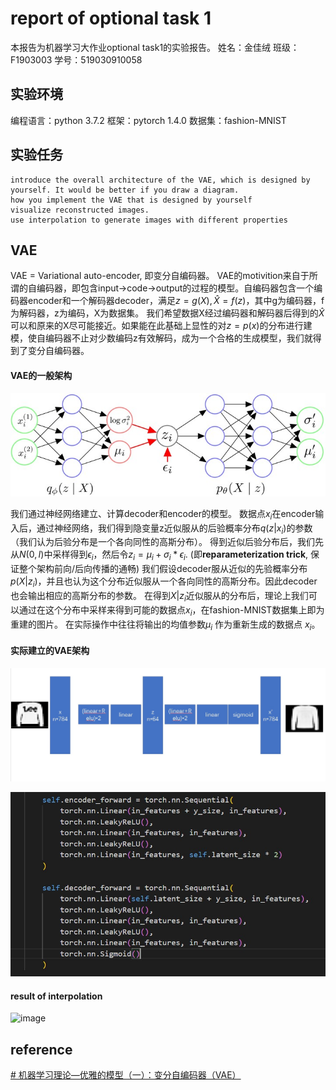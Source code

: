 # report of optional task 1

本报告为机器学习大作业optional task1的实验报告。
姓名：金佳绒
班级：F1903003
学号：519030910058

## 实验环境

编程语言：python 3.7.2
框架：pytorch 1.4.0
数据集：fashion-MNIST

## 实验任务

```
introduce the overall architecture of the VAE, which is designed by yourself. It would be better if you draw a diagram.
how you implement the VAE that is designed by yourself
visualize reconstructed images.
use interpolation to generate images with different properties
```

## VAE

VAE = Variational auto-encoder, 即变分自编码器。
VAE的motivition来自于所谓的自编码器，即包含input->code->output的过程的模型。自编码器包含一个编码器encoder和一个解码器decoder，满足$z = g(X), \hat{X} = f(z)$，其中g为编码器，f为解码器，z为编码，X为数据集。
我们希望数据X经过编码器和解码器后得到的$\hat{X}$可以和原来的X尽可能接近。如果能在此基础上显性的对$z = p(x)$的分布进行建模，使自编码器不止对少数编码z有效解码，成为一个合格的生成模型，我们就得到了变分自编码器。

#### VAE的一般架构

![image](https://github.com/TinaJin0228/ml_final/blob/main/op1_arch2.jpg)

我们通过神经网络建立、计算decoder和encoder的模型。
数据点$x_i$在encoder输入后，通过神经网络，我们得到隐变量z近似服从的后验概率分布$q(z|x_i)$的参数（我们认为后验分布是一个各向同性的高斯分布）。
得到近似后验分布后，我们先从$N(0,I)$中采样得到$\epsilon_i$，然后令$z_i = \mu_i + \sigma_i * \epsilon_i$.
(即**reparameterization trick**, 保证整个架构前向/后向传播的通畅)
我们假设decoder服从近似的先验概率分布$p(X|z_i)$，并且也认为这个分布近似服从一个各向同性的高斯分布。因此decoder也会输出相应的高斯分布的参数。
在得到$X|z_i$近似服从的分布后，理论上我们可以通过在这个分布中采样来得到可能的数据点$x_i$，在fashion-MNIST数据集上即为重建的图片。
在实际操作中往往将输出的均值参数$\mu_i$
作为重新生成的数据点
$x_i$。

#### 实际建立的VAE架构

![image](https://github.com/TinaJin0228/ml_final/blob/main/op1_arch3.jpg)

![image](https://github.com/TinaJin0228/ml_final/blob/main/op1_arch4.jpg)

#### result of interpolation

![image](https://github.com/TinaJin0228/ml_final/blob/main/op1_res.jpg)

## reference

[# 机器学习理论—优雅的模型（一）：变分自编码器（VAE）](https://zhuanlan.zhihu.com/p/348498294)
